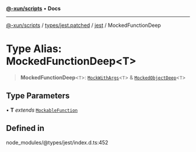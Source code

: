 [**@-xun/scripts**](../../../../../README.md) • **Docs**

***

[@-xun/scripts](../../../../../README.md) / [types/jest.patched](../../../README.md) / [jest](../README.md) / MockedFunctionDeep

# Type Alias: MockedFunctionDeep\<T\>

> **MockedFunctionDeep**\<`T`\>: [`MockWithArgs`](../interfaces/MockWithArgs.md)\<`T`\> & [`MockedObjectDeep`](MockedObjectDeep.md)\<`T`\>

## Type Parameters

• **T** *extends* [`MockableFunction`](MockableFunction.md)

## Defined in

node\_modules/@types/jest/index.d.ts:452
